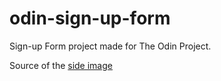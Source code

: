 # odin-sign-up-form
Sign-up Form project made for The Odin Project.


Source of the [side image](https://unsplash.com/photos/25xggax4bSA)